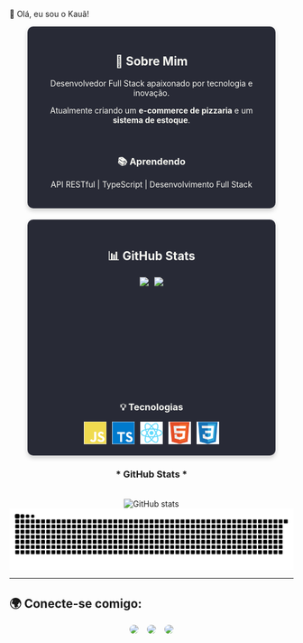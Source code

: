 👋 Olá, eu sou o Kauã!

<div align="center" style="display: flex; justify-content: center; gap: 20px; flex-wrap: wrap;">

  <div style="flex: 1; min-width: 300px; max-width: 400px; text-align: center; background: #282a36; padding: 20px; border-radius: 10px; box-shadow: 0 4px 8px rgba(0, 0, 0, 0.2);">
    <h2 style="color: #f8f8f2;">🚀 Sobre Mim</h2>
    <p style="color: #f8f8f2;">Desenvolvedor Full Stack apaixonado por tecnologia e inovação.</p>
    <p style="color: #f8f8f2;">Atualmente criando um <strong>e-commerce de pizzaria</strong> e um <strong>sistema de estoque</strong>.</p>
    <br>
    <h3 style="color: #f8f8f2;">📚 Aprendendo</h3>
    <p style="color: #f8f8f2;">API RESTful | TypeScript | Desenvolvimento Full Stack</p>
  </div>

  <div style="flex: 1; min-width: 300px; max-width: 400px; text-align: center; background: #282a36; padding: 20px; border-radius: 10px; box-shadow: 0 4px 8px rgba(0, 0, 0, 0.2);">
    <h2 style="color: #f8f8f2;">📊 GitHub Stats</h2>
    <div style="display: flex; justify-content: center; gap: 10px;">
      <img height="180em" src="https://github-readme-stats.vercel.app/api?username=kauapietro&show_icons=true&theme=dark">
      <img height="180em" src="https://github-readme-stats.vercel.app/api/top-langs/?username=kauapietro&layout=compact&theme=dark&hide=python,java&langs_count=8">
    </div>
    <br>
    <h3 style="color: #f8f8f2;">💡 Tecnologias</h3>
    <div style="display: flex; justify-content: center; gap: 10px;">
      <img height="40" src="https://raw.githubusercontent.com/devicons/devicon/master/icons/javascript/javascript-plain.svg">
      <img height="40" src="https://raw.githubusercontent.com/devicons/devicon/master/icons/typescript/typescript-plain.svg">
      <img height="40" src="https://raw.githubusercontent.com/devicons/devicon/master/icons/react/react-original.svg">
      <img height="40" src="https://raw.githubusercontent.com/devicons/devicon/master/icons/html5/html5-original.svg">
      <img height="40" src="https://raw.githubusercontent.com/devicons/devicon/master/icons/css3/css3-original.svg">
    </div>
  </div>
</div>


<div style="text-align: center;" align="center">
  <h3>* GitHub Stats *</h3>
  <br>
  <img src="https://github-readme-stats-git-masterrstaa-rickstaa.vercel.app/api?username=mari4souza&hide_title=true&show_icons=true&include_all_commits=false&count_private=true&line_height=25&hide=issues&bg_color=000&title_color=FF00F6&text_color=FFF&border_radius=3&border_color=36123c&icon_color=FF00F6&theme=jolly" alt="GitHub stats">


  </a>
</div>

<picture align="center">
  <source media="(prefers-color-scheme: dark)" srcset="https://raw.githubusercontent.com/Kauapietro031nl/Kauapietro031nl/output/github-contribution-grid-snake-dark.svg">
  <source media="(prefers-color-scheme: light)" srcset="https://raw.githubusercontent.com/Kauapietro031nl/Kauapietro031nl/output/github-contribution-grid-snake.svg">
  <img align="center" alt="github contribution grid snake animation" src="https://raw.githubusercontent.com/Kauapietro031nl/Kauapietro031nl/output/github-contribution-grid-snake.svg">
</picture>



---

## 🌍 Conecte-se comigo:
<div align="center" style="display: flex; justify-content: center; gap: 15px;">
  <a href="https://www.instagram.com/kauapietro031" target="_blank" style="text-decoration: none;">
    <img src="https://img.shields.io/badge/-Instagram-%23E4405F?style=for-the-badge&logo=instagram&logoColor=white" style="border-radius: 8px;">
  </a>
  <a href="mailto:kauapietro2608@gmail.com" style="text-decoration: none;">
    <img src="https://img.shields.io/badge/-Gmail-%23333?style=for-the-badge&logo=gmail&logoColor=white" style="border-radius: 8px;">
  </a>
  <a href="https://www.linkedin.com/in/kauapietro" target="_blank" style="text-decoration: none;">
    <img src="https://img.shields.io/badge/-LinkedIn-%230077B5?style=for-the-badge&logo=linkedin&logoColor=white" style="border-radius: 8px;">
  </a>
</div>





